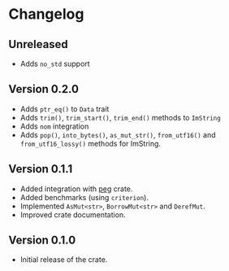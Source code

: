 # Changelog

## Unreleased

- Adds `no_std` support

## Version 0.2.0

- Adds `ptr_eq()` to `Data` trait
- Adds `trim()`, `trim_start()`, `trim_end()` methods to `ImString`
- Adds `nom` integration
- Adds `pop()`, `into_bytes()`, `as_mut_str()`, `from_utf16()` and `from_utf16_lossy()` methods for ImString.

## Version 0.1.1

- Added integration with [peg](https://crates.io/crates/peg) crate.
- Added benchmarks (using `criterion`).
- Implemented `AsMut<str>`, `BorrowMut<str>` and `DerefMut`.
- Improved crate documentation.

## Version 0.1.0

- Initial release of the crate.
